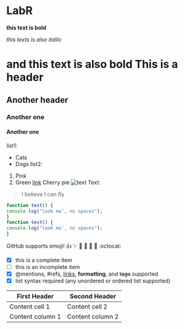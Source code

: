 # LabR
**this text is bold** 

_this texts is also itallic_ 

__and this text is also bold__
This is a header
=============
 Another header
------------------------
 ### Another one
 #### Another one
 list1:
* Cats
* Dogs
list2:
1. Pink
2. Green
[link](https://www.lamoda.ru/)
Cherry pie
![text](https://e2.edimdoma.ru/data/recipes/0004/2670/42670-ed4_wide.jpg)
Text:
> I believe I can fly
```javascript
function test() {
console.log("look ma’, no spaces");
}
function test() {
console.log("look ma’, no spaces");
}
```
GitHub supports emoji! :+1: :sparkles: :camel: :tada: :rocket: :metal: :octocat:

- [x] this is a complete item
- [ ] this is an incomplete item
- [x] @mentions, #refs, [links](),
**formatting**, and <del>tags</del>
supported
- [x] list syntax required (any
unordered or ordered list
supported)

First Header | Second Header
------------ | -------------
Content cell 1 | Content cell 2
Content column 1 | Content column 2
